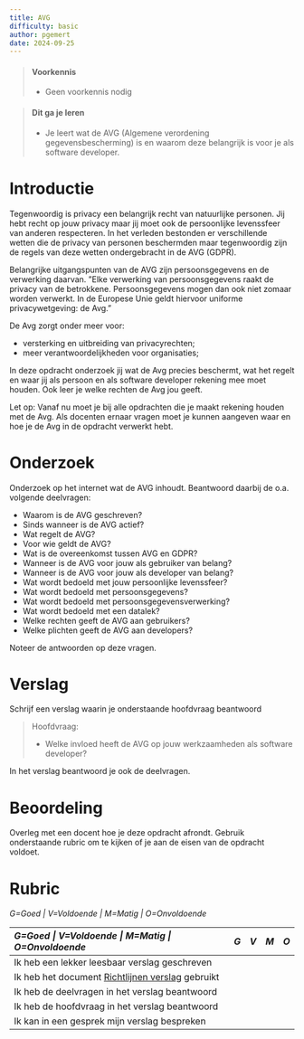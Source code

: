 ```yaml
---
title: AVG
difficulty: basic
author: pgemert
date: 2024-09-25
---
```


> #### Voorkennis
> * Geen voorkennis nodig

> #### Dit ga je leren
> * Je leert wat de AVG (Algemene verordening gegevensbescherming) is en waarom deze belangrijk is voor je als software developer.

# Introductie
Tegenwoordig is privacy een belangrijk recht van natuurlijke personen. 
Jij hebt recht op jouw privacy maar jij moet ook de persoonlijke levenssfeer van anderen respecteren. 
In het verleden bestonden er verschillende wetten die de privacy van personen beschermden maar tegenwoordig zijn de regels van deze wetten ondergebracht in de AVG (GDPR).

Belangrijke uitgangspunten van de AVG zijn persoonsgegevens en de verwerking daarvan. 
”Elke verwerking van persoonsgegevens raakt de privacy van de betrokkene. Persoonsgegevens mogen dan ook niet zomaar worden verwerkt. In de Europese Unie geldt hiervoor uniforme privacywetgeving: de Avg.” 

De Avg zorgt onder meer voor: 
- versterking en uitbreiding van privacyrechten;
- meer verantwoordelijkheden voor organisaties;

In deze opdracht onderzoek jij wat de Avg precies beschermt, wat het regelt en waar jij als persoon en als software developer rekening mee moet houden. Ook leer je welke rechten de Avg jou geeft.

Let op: Vanaf nu moet je bij alle opdrachten die je maakt rekening houden met de Avg. Als docenten ernaar vragen moet je kunnen aangeven waar en hoe je de Avg in de opdracht verwerkt hebt.

# Onderzoek

Onderzoek op het internet wat de AVG inhoudt.
Beantwoord daarbij de o.a. volgende deelvragen:

* Waarom is de AVG geschreven?
* Sinds wanneer is de AVG actief?
* Wat regelt de AVG?
* Voor wie geldt de AVG?
* Wat is de overeenkomst tussen AVG en GDPR?
* Wanneer is de AVG voor jouw als gebruiker van belang?
* Wanneer is de AVG voor jouw als developer van belang?
* Wat wordt bedoeld met jouw persoonlijke levenssfeer?
* Wat wordt bedoeld met persoonsgegevens?
* Wat wordt bedoeld met persoonsgegevensverwerking?
* Wat wordt bedoeld met een datalek?
* Welke rechten geeft de AVG aan gebruikers?
* Welke plichten geeft de AVG aan developers?

Noteer de antwoorden op deze vragen.

# Verslag

Schrijf een verslag waarin je onderstaande hoofdvraag beantwoord

> Hoofdvraag:
> * Welke invloed heeft de AVG op jouw werkzaamheden als software developer?

In het verslag beantwoord je ook de deelvragen.

# Beoordeling

Overleg met een docent hoe je deze opdracht afrondt.
Gebruik onderstaande rubric om te kijken of je aan de eisen van de opdracht voldoet.

# Rubric

*G=Goed \| V=Voldoende \| M=Matig \| O=Onvoldoende* 

| *G=Goed \| V=Voldoende \| M=Matig \| O=Onvoldoende* | *G* | *V* | *M* | *O* |
|:----------------------------------------------------|:----|:----|:----|:----|
| Ik heb een lekker leesbaar verslag geschreven       |     |     |     |     |
| Ik heb het document <a href="https://xerte.deltion.nl/play.php?template_id=9848" target="_blank">Richtlijnen verslag</a> gebruikt |  |  |  |  |
| Ik heb de deelvragen in het verslag beantwoord      |     |     |     |     |
| Ik heb de hoofdvraag in het verslag beantwoord      |     |     |     |     |
| Ik kan in een gesprek mijn verslag bespreken        |     |     |     |     |
